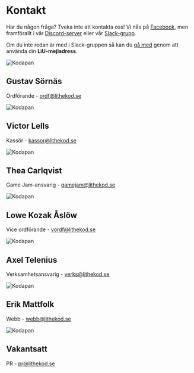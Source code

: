 # Kontakt

<!--
<div id="important-information">

<p>

Sök styrelsen! <a href="https://forms.gle/L5j9SQdbqMr1cDms5">Ansökan sker via
formulär.</a> Läs mer om vad de olika posterna gör här nedan.

</p>

</div>
-->

Har du någon fråga? Tveka inte att kontakta oss!
Vi nås på [Facebook](https://www.facebook.com/LitheKod/),
men framförallt i vår [Discord-server](https://discord.gg/UG5YYsN) eller vår [Slack-grupp](https://lithe-kod.slack.com/).

Om du inte redan är med i Slack-gruppen så kan du
[gå med](https://lithe-kod.slack.com/signup) genom att använda din **LiU-mejladress**.

<!--Vi har meetups **varje tisdag** i café java kl 17.00. Kom förbi så bjuder vi på fika!-->

<div id="card-container">
<div class="profile-card">
    <img src="/static/img/kodapa-profile-picture.png" alt="Kodapan">
    <h2>Gustav Sörnäs</h2>
    <p class="profile-card-sub">Ordförande - <a href="mailto:ordf@lithekod.se">ordf@lithekod.se</a></p>
</div>

<div class="profile-card">
    <img src="/static/img/kodapa-profile-picture.png" alt="Kodapan">
    <h2>Victor Lells</h2>
    <p class="profile-card-sub">Kassör - <a href="mailto:kassor@lithekod.se">kassor@lithekod.se</a></p>
</div>

<div class="profile-card">
    <img src="/static/img/kodapa-profile-picture.png" alt="Kodapan">
    <h2>Thea Carlqvist</h2>
    <p class="profile-card-sub">Game Jam-ansvarig - <a href="mailto:gamejam@lithekod.se">gamejam@lithekod.se</a></p>
</div>

<div class="profile-card">
    <img src="/static/img/kodapa-profile-picture.png" alt="Kodapan">
    <h2>Lowe Kozak Åslöw</h2>
    <p class="profile-card-sub">Vice ordförande - <a href="mailto:vordf@lithekod.se">vordf@lithekod.se</a></p>
</div>

<div class="profile-card">
    <img src="/static/img/kodapa-profile-picture.png" alt="Kodapan">
    <h2>Axel Telenius</h2>
    <p class="profile-card-sub">Verksamhetsansvarig - <a href="mailto:verks@lithekod.se">verks@lithekod.se</a></p>
</div>

<div class="profile-card">
    <img src="/static/img/kodapa-profile-picture.png" alt="Kodapan">
    <h2>Erik Mattfolk</h2>
    <p class="profile-card-sub">Webb - <a href="mailto:webb@lithekod.se">webb@lithekod.se</a></p>
</div>

<div class="profile-card">
    <img src="/static/img/kodapa-profile-picture.png" alt="Kodapan">
    <h2>Vakantsatt</h2>
    <p class="profile-card-sub">PR - <a href="mailto:pr@lithekod.se">pr@lithekod.se</a></p>
</div><!--
--></div>
